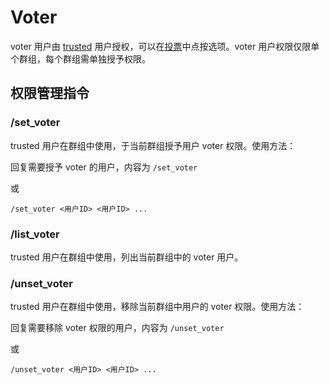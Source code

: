 # Voter

voter 用户由 [trusted](trusted.md) 用户授权，可以在[投票](poll.md)中点按选项。voter 用户权限仅限单个群组，每个群组需单独授予权限。

## 权限管理指令

### /set_voter

trusted 用户在群组中使用，于当前群组授予用户 voter 权限。使用方法：

回复需要授予 voter 的用户，内容为 `/set_voter`

或

```
/set_voter <用户ID> <用户ID> ...
```

### /list_voter

trusted 用户在群组中使用，列出当前群组中的 voter 用户。

### /unset_voter

trusted 用户在群组中使用，移除当前群组中用户的 voter 权限。使用方法：

回复需要移除 voter 权限的用户，内容为 `/unset_voter`

或

```
/unset_voter <用户ID> <用户ID> ...
```
